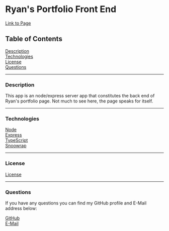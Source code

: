 # Ryan's Portfolio Front End

[Link to Page](https://rroyalty.github.io/)

## Table of Contents  

[Description](#Description)   
[Technologies](#Technologies)  
[License](#License)  
[Questions](#Questions)  

---
<a name="Description"></a>
### Description

This app is an node/express server app that constitutes the back end of Ryan's portfolio page. Not much to see here, the page speaks for itself.

---
<a name="Technologies"></a>
### Technologies

[Node](https://nodejs.dev/)  
[Express](https://expressjs.com/)  
[TypeScript](https://www.typescriptlang.org/)  
[Snoowrap](https://not-an-aardvark.github.io/snoowrap/index.html)  

---
<a name="License"></a>
### License

[License](./LICENSE)

---
<a name="Questions"></a>
### Questions

If you have any questions you can find my GitHub profile and E-Mail address below:  

[GitHub](https://github.com/rroyalty/)  
[E-Mail](rroyalty@gmail.com)